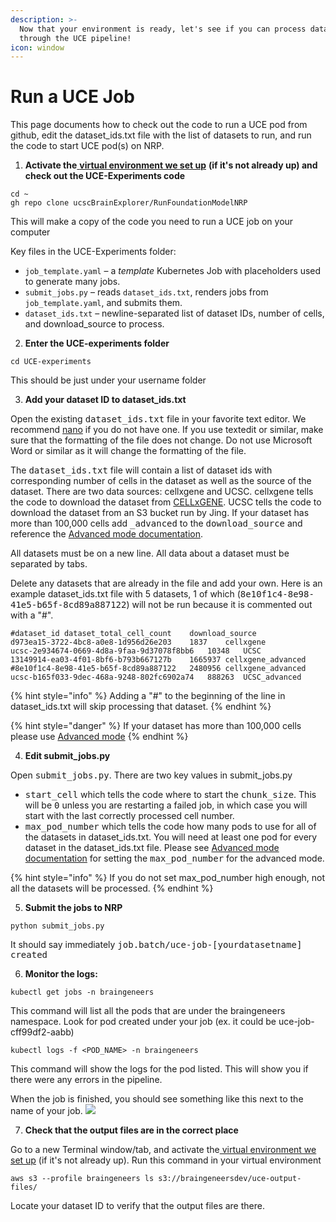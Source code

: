 ```yaml
---
description: >-
  Now that your environment is ready, let's see if you can process datasets
  through the UCE pipeline!
icon: window
---
```


# Run a UCE Job

This page documents how to check out the code to run a UCE pod from github, edit the dataset\_ids.txt file with the list of datasets to run, and run the code to start UCE pod(s) on NRP.



1. **Activate the**[ **virtual environment we set up**](../../getting-started/local-setup-python-venv-+-aws-credentials-and-packages.md) **(if it's not already up) and check out the UCE-Experiments code**

```
cd ~
gh repo clone ucscBrainExplorer/RunFoundationModelNRP
```

This will make a copy of the code you need to run a UCE job on your computer

Key files in the UCE-Experiments folder:

* `job_template.yaml` – a _template_ Kubernetes Job with placeholders used to generate many jobs.
* `submit_jobs.py` – reads `dataset_ids.txt`, renders jobs from `job_template.yaml`, and submits them.
* `dataset_ids.txt` – newline-separated list of dataset IDs, number of cells, and download\_source to process.



2. **Enter the UCE-experiments folder**

```
cd UCE-experiments
```

This should be just under your username folder



3. **Add your dataset ID to dataset\_ids.txt**

Open the existing <kbd>dataset\_ids.txt</kbd> file in your favorite text editor. We recommend [nano](https://www.geeksforgeeks.org/linux-unix/nano-text-editor-in-linux/) if you do not have one. If you use textedit or similar, make sure that the formatting of the file does not change. Do not use Microsoft Word or similar as it will change the formatting of the file.

The <kbd>dataset\_ids.txt</kbd> file will contain a list of dataset ids with corresponding number of cells in the dataset as well as the source of the dataset. There are two data sources: cellxgene and UCSC. cellxgene tells the code to download the dataset from [CELLxGENE](https://cellxgene.cziscience.com/). UCSC tells the code to download the dataset from an S3 bucket run by Jing. If your dataset has more than 100,000 cells add <kbd>\_advanced</kbd> to the <kbd>download\_source</kbd> and reference the [Advanced mode documentation](advanced-mode.md).

All datasets must be on a new line. All data about a dataset must be separated by tabs.&#x20;

Delete any datasets that are already in the file and add your own. Here is an example dataset\_ids.txt file with 5 datasets, 1 of which (<kbd>8e10f1c4-8e98-41e5-b65f-8cd89a887122</kbd>) will not be run because it is commented out with a "#".

```
#dataset_id	dataset_total_cell_count	download_source
d973ea15-3722-4bc8-a0e8-1d956d26e203	1837	cellxgene
ucsc-2e934674-0669-4d8a-9faa-9d37078f8bb6	10348	UCSC
13149914-ea03-4f01-8bf6-b793b667127b	1665937	cellxgene_advanced
#8e10f1c4-8e98-41e5-b65f-8cd89a887122	2480956	cellxgene_advanced
ucsc-b165f033-9dec-468a-9248-802fc6902a74	888263	UCSC_advanced
```

{% hint style="info" %}
Adding a "#" to the beginning of the line in dataset\_ids.txt will skip processing that dataset.
{% endhint %}

{% hint style="danger" %}
If your dataset has more than 100,000 cells please use [Advanced mode](advanced-mode.md)
{% endhint %}

4. **Edit submit\_jobs.py**

Open <kbd>submit\_jobs.py</kbd>. There are two key values in submit\_jobs.py

* <kbd>start\_cell</kbd> which tells the code where to start the <kbd>chunk\_size</kbd>. This will be <kbd>0</kbd> unless you are restarting a failed job, in which case you will start with the last correctly processed cell number.
* <kbd>max\_pod\_number</kbd> which tells the code how many pods to use for all of the datasets in dataset\_ids.txt. You will need at least one pod for every dataset in the dataset\_ids.txt file. Please see [Advanced mode documentation](advanced-mode.md) for setting the <kbd>max\_pod\_number</kbd> for the advanced mode.

{% hint style="info" %}
If you do not set max\_pod\_number high enough, not all the datasets will be processed.&#x20;
{% endhint %}



5. **Submit the jobs to NRP**

```
python submit_jobs.py 
```

It should say immediately <kbd>job.batch/uce-job-\[yourdatasetname] created</kbd>&#x20;



6. **Monitor the logs:**

```
kubectl get jobs -n braingeneers
```

This command will list all the pods that are under the braingeneers namespace. Look for pod created under your job (ex. it could be uce-job-cff99df2-aabb)

```
kubectl logs -f <POD_NAME> -n braingeneers
```

This command will show the logs for the pod listed. This will show you if there were any errors in the pipeline.

When the job is finished, you should see something like this next to the name of your job. ![](<../../.gitbook/assets/Screenshot 2025-09-23 at 12.08.01 PM.png>)



7. **Check that the output files are in the correct place**

Go to a new Terminal window/tab, and activate the[ virtual environment we set up](../../getting-started/local-setup-python-venv-+-aws-credentials-and-packages.md) (if it's not already up). Run this command in your virtual environment

```
aws s3 --profile braingeneers ls s3://braingeneersdev/uce-output-files/
```

Locate your dataset ID to verify that the output files are there.
